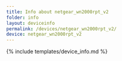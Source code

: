 ```yaml
---
title: Info about netgear_wn2000rpt_v2
folder: info
layout: deviceinfo
permalink: /devices/netgear_wn2000rpt_v2/
device: netgear_wn2000rpt_v2
---
```

{% include templates/device_info.md %}
